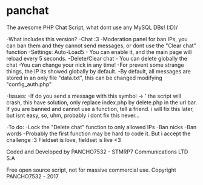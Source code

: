 # panchat
The awesome PHP Chat Script, what dont use any MySQL DBs! \(:D)/

-What includes this version?
    -Chat :3
    -Moderation panel for ban IPs, you can ban them and they cannot send messages, or dont use the "Clear chat" function
    -Settings: Auto-Load5 - You can enable it, and the main page will reload every 5 seconds.
    -Delete/Clear chat - You can delete globally the chat
    -You can change your nick in any time!
    -For prevent some strange things, the IP its showed globally by default.
    -By default, all messages are stored in an only file "data.txt", this can be changed modifying "config_auth.php"

-Issues:
    -If do you send a message with this symbol -> ' the script will crash, this have solution, only replace index.php by delete.php in the url bar. If you are banned and cannot use a function, tell a friend. i will fix this later, but isnt easy, so, uhm, probably i dont fix this never...

-To do:
    -Lock the "Delete chat" function to only allowed IPs
    -Ban nicks
    -Ban words
    -Probably the first function may be hard to code it. But i accept the challenge :3 Fieldset is love, fieldset is live <3 

Coded and Developed by PANCHO7532 - STMRP7 Communications LTD S.A

Free open source script, not for massive commercial use. Copyright PANCHO7532 - 2017
